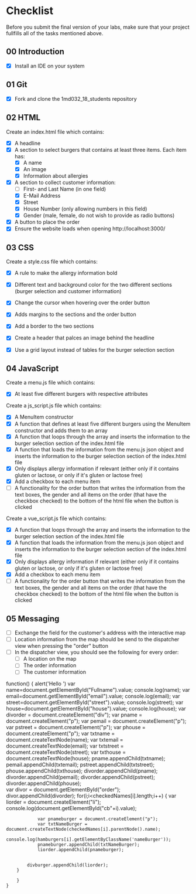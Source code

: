 # Checklist

Before you submit the final version of your labs, make sure that your project fullfills all of the tasks mentioned above.

## 00 Introduction

- [X] Install an IDE on your system

## 01 Git

- [x] Fork and clone the 1md032_18_students repository


## 02 HTML

Create an index.html file which contains:
- [x] A headline
- [x] A section to select burgers that contains at least three items. Each item has:
	- [x] A name
	- [x] An image
	- [x] Information about allergies 
- [x] A section to collect customer information:
	- [ ] First- and Last Name (in one field)
	- [x] E-Mail Address
	- [x] Street
	- [x] House Number (only allowing numbers in this field)
	- [x] Gender (male, female, do not wish to provide as radio buttons)
- [x] A button to place the order
- [x] Ensure the website loads when opening http://localhost:3000/

## 03 CSS

Create a style.css file which contains:
- [x] A rule to make the allergy information bold
- [x] Different text and background color for the two different sections (burger selection and customer information)
- [x] Change the cursor when hovering over the order button
- [x] Adds margins to the sections and the order button
- [x] Add a border to the two sections
- [x] Create a header that palces an image behind the headline
- [x] Use a grid layout instead of tables for the burger selection section


## 04 JavaScript

Create a menu.js file which contains:
- [x] At least five different burgers with respective attributes

Create a js_script.js file which contains:
- [x] A MenuItem constructor 
- [x] A function that defines at least five different burgers using the MenuItem constructor and adds them to an array
- [x] A function that loops through the array and inserts the information to the burger selection section of the index.html file
- [x] A function that loads the information from the menu.js json object and inserts the information to the burger selection section of the index.html file
- [x] Only displays allergy information if relevant (either only if it contains gluten or lactose, or only if it's gluten or lactose free)
- [x] Add a checkbox to each menu item
- [ ] A functionality for the order button that writes the information from the text boxes, the gender and all items on the order (that have the checkbox checked) to the bottom of the html file when the button is clicked

Create a vue_script.js file which contains:
- [x] A function that loops through the array and inserts the information to the burger selection section of the index.html file
- [x] A function that loads the information from the menu.js json object and inserts the information to the burger selection section of the index.html file
- [x] Only displays allergy information if relevant (either only if it contains gluten or lactose, or only if it's gluten or lactose free)
- [x] Add a checkbox to each menu item
- [ ] A functionality for the order button that writes the information from the text boxes, the gender and all items on the order (that have the checkbox checked) to the bottom of the html file when the button is clicked

## 05 Messaging

- [ ] Exchange the field for the customer's address with the interactive map
- [ ] Location information from the map should be send to the dispatcher view when pressing the "order" button
- [ ] In the dispatcher view, you should see the following for every order:
    - [ ] A location on the map
    - [ ] The order information
    - [ ] The customer information

 function() {
			 alert('Hello ')
            var name=document.getElementById("Fullname").value;
			console.log(name);
			var email=document.getElementById("email").value;
			console.log(email);
			var street=document.getElementById("street").value;
			console.log(street);
			var house=document.getElementById("house").value;
			console.log(house);
			var divorder = document.createElement("div");
			var pname = document.createElement("p");
			var pemail = document.createElement("p");
			var pstreet = document.createElement("p");
			var phouse = document.createElement("p");
			var txtname = document.createTextNode(name);
			var txtemail = document.createTextNode(email);
			var txtstreet = document.createTextNode(street);
			var txthouse = document.createTextNode(house);
			pname.appendChild(txtname);
			pemail.appendChild(txtemail);
			pstreet.appendChild(txtstreet);
			phouse.appendChild(txthouse);
			divorder.appendChild(pname);
			divorder.appendChild(pemail);
			divorder.appendChild(pstreet);
			divorder.appendChild(phouse);	
			var divor = document.getElementById("order");
			divor.appendChild(divorder);
			for(i;i<checkedNames[i].length;i++)
			{
			var liorder = document.createElement("li");
			console.log(document.getElementById("cb"+i).value);				
						
				var pnameburger = document.createElement("p");
				var txtNameBurger = document.createTextNode(checkedNames[i].parentNode().name);
				console.log(hamburgers[i].getElementByClassName('nameBurger'));		
				pnameburger.appendChild(txtNameBurger);
				liorder.appendChild(pnameburger);
			
			
			divburger.appendChild(liorder);
		}
	
        }   
    }